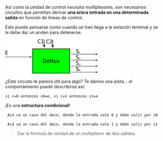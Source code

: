 Así como la unidad de control necesita multiplexores, son necesarios circuitos que permitan derivar **una única entrada en una determinada salida** en función de líneas de control. 

Esto puede pensarse como cuando un tren llega a la estación terminal y se le debe dar un anden para detenerse.

![caja negra demux](https://github.com/Orga-UNQ/mumuki-guia-bajo-nivel-logica-digital/blob/master/assets/demux.png?raw=true "Demultiplexor")


¿Este circuito te parece útil para algo? Te damos una pista... el comportamiento puede describirse así:

```
si c=0 entonces s0=e, si c=1 entonces s1=e
```

¡Es una **estructura condicional**!



```
 Acá va un caso del deco, donde la entrada vale 0 y debe salir por s0
```


```
 Acá va un caso del deco, donde la entrada vale 1 y debe salir por s1
```

> Dar la fórmula de verdad de un multiplexor de dos salidas